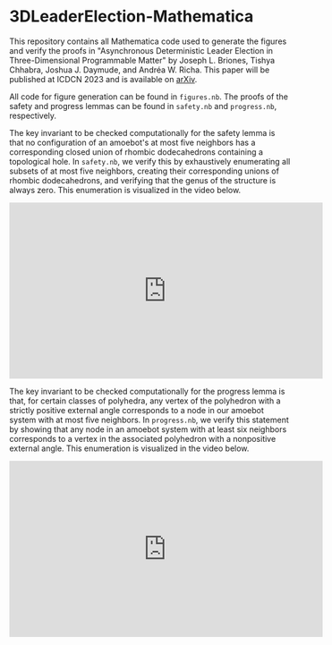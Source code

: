 # 3DLeaderElection-Mathematica

This repository contains all Mathematica code used to generate the figures and verify the proofs in "Asynchronous Deterministic Leader Election in Three-Dimensional Programmable Matter" by Joseph L. Briones, Tishya Chhabra, Joshua J. Daymude, and Andréa W. Richa.
This paper will be published at ICDCN 2023 and is available on [arXiv](https://arxiv.org/abs/2205.15412).

All code for figure generation can be found in `figures.nb`.
The proofs of the safety and progress lemmas can be found in `safety.nb` and `progress.nb`, respectively.

The key invariant to be checked computationally for the safety lemma is that no configuration of an amoebot's at most five neighbors has a corresponding closed union of rhombic dodecahedrons containing a topological hole.
In `safety.nb`, we verify this by exhaustively enumerating all subsets of at most five neighbors, creating their corresponding unions of rhombic dodecahedrons, and verifying that the genus of the structure is always zero.
This enumeration is visualized in the video below.

<iframe width="560" height="315" src="https://www.youtube-nocookie.com/embed/HlLYpJ79n8M" title="YouTube video player" frameborder="0" allow="accelerometer; autoplay; clipboard-write; encrypted-media; gyroscope; picture-in-picture" allowfullscreen></iframe>

The key invariant to be checked computationally for the progress lemma is that, for certain classes of polyhedra, any vertex of the polyhedron with a strictly positive external angle corresponds to a node in our amoebot system with at most five neighbors.
In `progress.nb`, we verify this statement by showing that any node in an amoebot system with at least six neighbors corresponds to a vertex in the associated polyhedron with a nonpositive external angle.
This enumeration is visualized in the video below.

<iframe width="560" height="315" src="https://www.youtube-nocookie.com/embed/Tjj3X8Y_zPQ" title="YouTube video player" frameborder="0" allow="accelerometer; autoplay; clipboard-write; encrypted-media; gyroscope; picture-in-picture" allowfullscreen></iframe>
